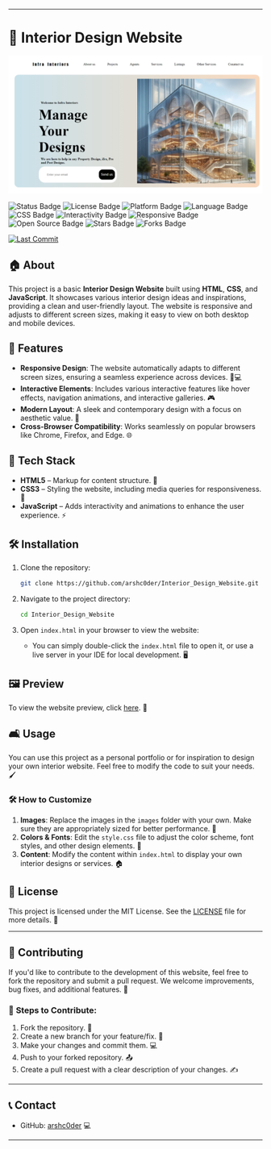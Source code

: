 
---

# 🌟 **Interior Design Website**

![Project Preview](https://raw.githubusercontent.com/arshc0der/Interior_Design_Website/main/preview/infra_crop.png)

<p align="left">
  <img src="https://img.shields.io/badge/status-Beta-yellow.svg" alt="Status Badge"/> 
  <img src="https://img.shields.io/github/license/arshc0der/Interior_Design_Website?color=green" alt="License Badge"/> 
  <img src="https://img.shields.io/badge/platform-Windows-blue.svg" alt="Platform Badge"/> 
  <img src="https://img.shields.io/badge/language-HTML5-%23E34F26.svg" alt="Language Badge"/> 
  <img src="https://img.shields.io/badge/framework-CSS3-%231572B6.svg" alt="CSS Badge"/> 
  <img src="https://img.shields.io/badge/interactive-yes-brightgreen.svg" alt="Interactivity Badge"/> 
  <img src="https://img.shields.io/badge/responsive-yes-green.svg" alt="Responsive Badge"/> 
  <img src="https://img.shields.io/badge/open--source-yes-brightgreen.svg" alt="Open Source Badge"/> 
  <img src="https://img.shields.io/github/stars/arshc0der/Interior_Design_Website?style=social" alt="Stars Badge"/> 
  <img src="https://img.shields.io/github/forks/arshc0der/Interior_Design_Website?style=social" alt="Forks Badge"/> 
</p>

[![Last Commit](https://img.shields.io/github/last-commit/arshc0der/Interior_Design_Website)](https://github.com/arshc0der/Interior_Design_Website/commits/main)

## 🏠 **About**

This project is a basic **Interior Design Website** built using **HTML**, **CSS**, and **JavaScript**. It showcases various interior design ideas and inspirations, providing a clean and user-friendly layout. The website is responsive and adjusts to different screen sizes, making it easy to view on both desktop and mobile devices.

## 🚀 **Features**

* **Responsive Design**: The website automatically adapts to different screen sizes, ensuring a seamless experience across devices. 📱💻
* **Interactive Elements**: Includes various interactive features like hover effects, navigation animations, and interactive galleries. 🎮
* **Modern Layout**: A sleek and contemporary design with a focus on aesthetic value. 🎨
* **Cross-Browser Compatibility**: Works seamlessly on popular browsers like Chrome, Firefox, and Edge. 🌐

## 🔧 **Tech Stack**

* **HTML5** – Markup for content structure. 📝
* **CSS3** – Styling the website, including media queries for responsiveness. 🎨
* **JavaScript** – Adds interactivity and animations to enhance the user experience. ⚡️

## 🛠️ **Installation**

1. Clone the repository:

   ```bash
   git clone https://github.com/arshc0der/Interior_Design_Website.git
   ```

2. Navigate to the project directory:

   ```bash
   cd Interior_Design_Website
   ```

3. Open `index.html` in your browser to view the website:

   * You can simply double-click the `index.html` file to open it, or use a live server in your IDE for local development. 🖥️

## 🖼️ **Preview**

To view the website preview, click [here](https://raw.githubusercontent.com/arshc0der/Interior_Design_Website/main/preview/infra.png). 👀

## 🛋️ **Usage**

You can use this project as a personal portfolio or for inspiration to design your own interior website. Feel free to modify the code to suit your needs. 🖌️

### 🛠️ **How to Customize**

1. **Images**: Replace the images in the `images` folder with your own. Make sure they are appropriately sized for better performance. 📸
2. **Colors & Fonts**: Edit the `style.css` file to adjust the color scheme, font styles, and other design elements. 🎨
3. **Content**: Modify the content within `index.html` to display your own interior designs or services. 🏠

## 📝 **License**

This project is licensed under the MIT License. See the [LICENSE](https://opensource.org/licenses/MIT) file for more details. 📜

---

## 🤝 **Contributing**

If you'd like to contribute to the development of this website, feel free to fork the repository and submit a pull request. We welcome improvements, bug fixes, and additional features. 🚀

### 🔄 **Steps to Contribute**:

1. Fork the repository. 🍴
2. Create a new branch for your feature/fix. 🌱
3. Make your changes and commit them. 💻
4. Push to your forked repository. 📤
5. Create a pull request with a clear description of your changes. ✍️

---

## 📞 **Contact**

* GitHub: [arshc0der](https://github.com/arshc0der) 💻

---
